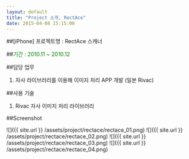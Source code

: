 ```yaml
---
layout: default
title: "Project 소개, RectAce"
date: 2015-04-08 15:15:00
---
```


##[iPhone] 프로젝트명 : RectAce 스캐너

##<font color="green">기간 : 2010.11 ~ 2010.12</font>

##담당 업무 

1. 자사 라이브러리를 이용해 이미지 처리 APP 개발 (일본 Rivac)

##사용 기술

1. Rivac 자사 이미지 처리 라이브러리

##Screenshot

![]({{ site.url }} /assets/project/rectace/rectace_01.png) 
![]({{ site.url }} /assets/project/rectace/rectace_02.png) 
![]({{ site.url }} /assets/project/rectace/rectace_03.png) 
![]({{ site.url }} /assets/project/rectace/rectace_04.png)